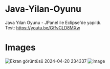 # Java-Yilan-Oyunu
Java Yılan Oyunu - JPanel ile Eclipse'de yapıldı. <br>
Test: https://youtu.be/GffvCLD8MXw
# Images
![Ekran görüntüsü 2024-04-20 234337](https://github.com/BatuhanKaraca99/Java-Yilan-Oyunu/assets/47457138/c4b2feba-5eae-43af-85d6-3fe292097d76)
![image](https://github.com/BatuhanKaraca99/Java-Yilan-Oyunu/assets/47457138/8113312e-ffff-44a0-a495-6de79ef1c8e8)
